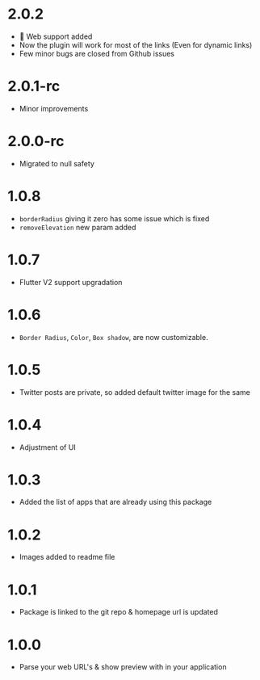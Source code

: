 # 2.0.2

- 🎉 Web support added
- Now the plugin will work for most of the links (Even for dynamic links)
- Few minor bugs are closed from Github issues

# 2.0.1-rc

- Minor improvements

# 2.0.0-rc

- Migrated to null safety

# 1.0.8

- `borderRadius` giving it zero has some issue which is fixed
- `removeElevation` new param added

# 1.0.7

- Flutter V2 support upgradation

# 1.0.6

- `Border Radius`, `Color`, `Box shadow`, are now customizable.

# 1.0.5

- Twitter posts are private, so added default twitter image for the same

# 1.0.4

- Adjustment of UI

# 1.0.3

- Added the list of apps that are already using this package

# 1.0.2

- Images added to readme file

# 1.0.1

- Package is linked to the git repo & homepage url is updated

# 1.0.0

- Parse your web URL's & show preview with in your application
